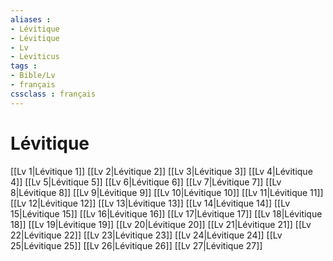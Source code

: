 ```yaml
---
aliases : 
- Lévitique
- Lévitique
- Lv
- Leviticus
tags : 
- Bible/Lv
- français
cssclass : français
---
```


# Lévitique

[[Lv 1|Lévitique 1]]
[[Lv 2|Lévitique 2]]
[[Lv 3|Lévitique 3]]
[[Lv 4|Lévitique 4]]
[[Lv 5|Lévitique 5]]
[[Lv 6|Lévitique 6]]
[[Lv 7|Lévitique 7]]
[[Lv 8|Lévitique 8]]
[[Lv 9|Lévitique 9]]
[[Lv 10|Lévitique 10]]
[[Lv 11|Lévitique 11]]
[[Lv 12|Lévitique 12]]
[[Lv 13|Lévitique 13]]
[[Lv 14|Lévitique 14]]
[[Lv 15|Lévitique 15]]
[[Lv 16|Lévitique 16]]
[[Lv 17|Lévitique 17]]
[[Lv 18|Lévitique 18]]
[[Lv 19|Lévitique 19]]
[[Lv 20|Lévitique 20]]
[[Lv 21|Lévitique 21]]
[[Lv 22|Lévitique 22]]
[[Lv 23|Lévitique 23]]
[[Lv 24|Lévitique 24]]
[[Lv 25|Lévitique 25]]
[[Lv 26|Lévitique 26]]
[[Lv 27|Lévitique 27]]
